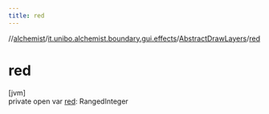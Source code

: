 ```yaml
---
title: red
---
```

//[alchemist](../../../index.html)/[it.unibo.alchemist.boundary.gui.effects](../index.html)/[AbstractDrawLayers](index.html)/[red](red.html)



# red



[jvm]\
private open var [red](red.html): RangedInteger




